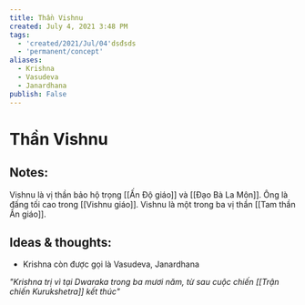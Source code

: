 ```yaml
---
title: Thần Vishnu
created: July 4, 2021 3:48 PM
tags:
  - 'created/2021/Jul/04'dsđsds
  - 'permanent/concept'
aliases:
  - Krishna
  - Vasudeva
  - Janardhana
publish: False
---
```

# Thần Vishnu

## Notes:
Vishnu là vị thần bảo hộ trọng [[Ấn Độ giáo]] và [[Đạo Bà La Môn]]. Ông là đấng tối cao trong [[Vishnu giáo]]. Vishnu là một trong ba vị thần [[Tam thần Ấn giáo]].

## Ideas & thoughts:
- Krishna còn được gọi là Vasudeva, Janardhana


*"Krishna trị vì tại Dwaraka trong ba mươi năm, từ sau cuộc chiến [[Trận chiến Kurukshetra]] kết thúc"*